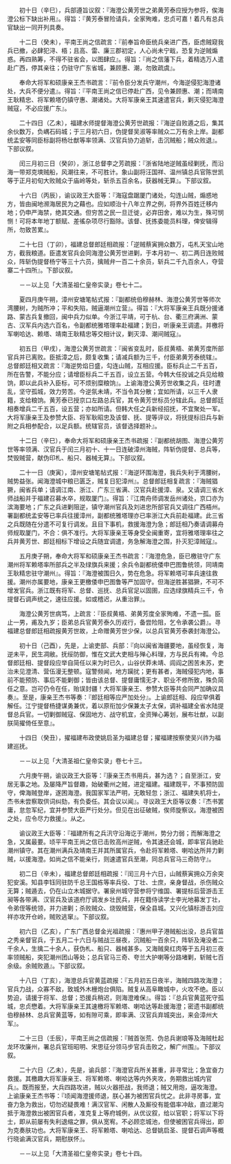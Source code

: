 <!-- { "loadSidebar": true } -->
　　初十日（辛巳），兵部遵旨议叙：『海澄公黄芳世之弟黄芳泰应授为参将，俟海澄公标下缺出补用』。得旨：『黄芳泰冒险请兵，全家殉难，忠贞可嘉！着凡有总兵官缺出一同开列具奏。

　　十二日（癸未），平南王尚之信疏言：『前奉旨命臣统兵亲进广西，臣虑贼窥我兵已撤，必肆犯浔、梧；且高、雷、廉三郡初定，人心尚未宁戢，恐复为逆贼煽惑。再四熟筹，不得不驻省会，以图肆应』。得旨：『尚之信藩下兵，着精选万人遣赴广西，停其亲往；仍驻守广东省城，兼顾惠、潮，勿致疏虞』。

　　奉命大将军和硕康亲王杰书疏言：『前令臣分发兵守潮州，今海逆侵犯海澄诸处，大兵不便分遣』。得旨：『平南王尚之信已停赴广西，见令兼顾惠、潮；而靖南王耿精忠、将军赖塔仍镇守惠、潮诸处。大将军康亲王其速遣官兵，剿灭侵犯海澄贼寇，不必应援广东』。

　　二十四日（乙未），福建水师提督海澄公黄芳世疏报：『海逆自败遁之后，集其余伙数万，负嵎石码城；于三月初六日，伪提督吴淑等率贼众二万有余上岸。副都统孟安等同臣标副将杨壮猷等率领满、汉官兵协力追斩，击沉贼船；贼众败退』。下部议叙。

　　闰三月初三日（癸卯），浙江总督李之芳疏报：『浙省陆地逆贼虽经剿抚，而沿海一带郑克塽贼船，风潮往来，不可胜计。象山副将汪国祥、温州镇总兵官陈世凯等于正月初旬大败贼众于庙岭等处，斩杀五百余名，获器械无算』。下部议叙。

　　十六日（丙辰），谕议政王大臣等：『海寇盘踞厦门诸处，勾连山贼，煽惑地方，皆由闽地濒海居民为之藉也。应如顺治十八年立界之例，将界外百姓迁移内地；仍申严海禁，绝其交通。但穷苦之民一旦迁徙，必弃田舍，难以为生，殊可悯恻！可将本年地丁额赋、差徭杂项尽行豁除。该督、抚拣委能员料理，俾安辑得所，勿致苦累』。

　　二十七日（丁卯），福建总督郎廷相疏报：「逆贼蔡寅拥众数万，屯札天宝山地方，截我粮道。臣遣发官兵会同海澄公黄芳世进剿，于本月初一、初二两日连败贼众，阵斩伪提督杨宁等三十六员，擒贼弁一百二十余员，斩兵二千九百余人，夺营寨二十四所』。下部议叙。

　　－－以上见「大清圣祖仁皇帝实录」卷七十二。

　　夏四月庚午朔，漳州安塘笔帖式报：『副都统伯穆赫林、海澄公黄芳世等师次湾腰树，为贼所冲；平和失陷，贼逼潮州立营』。得旨：『大将军康亲王兵既分援诸路、蒙古兵复撤回，闽中兵力似单。今浙江平靖，可于杭、台、衢三府满洲、蒙古、汉军兵内选六百名，令副都统雅塔理率赴福建；到日，听康亲王调遣。并檄将军喇哈达、赖塔、靖南王耿精忠等交相计议，剿灭漳、潮间贼寇』。

　　初五日（甲戌），海澄公黄芳世疏言：『闽省变乱时，臣叔黄梧、弟黄芳度所部官兵并已离败。臣抵漳之后，颇复收集；请减兵额为三千，付臣弟黄芳泰统辖』。总督郎廷相又疏言：『海逆势焰日盛，勾连山贼，互相应援。臣标兵止二千五百，所在告警，不能分应；请增臣标兵二千五百，设立五营。今韩大任投诚之兵见给粮饷，即以此兵补入臣标，可不烦别糜粮饷』。上谕海澄公黄芳世收集之兵，往时遭乱，坚守孤城，效力劳苦。今逆氛未靖，不当令其分散；宜如所请，以三千人隶籍，支给粮饷。黄芳泰已授京口左路总兵官，其令黄芳世标员分辖此兵。总督郎廷相奏增兵二千五百，设五营；亦如所请。但韩大任之兵新经招抚，不宜聚处一军。大将军康亲王及参赞大臣、将军耿昭忠及该督、抚、提等评议，将抚提标旧兵与新附之兵相参配合，以足兵额。统辖官员，该督选择题补』。

　　十二日（辛巳），奉命大将军和硕康亲王杰书疏报：『副都统胡图、海澄公黄芳世等率领满、汉官兵于闰三月初十、十一日连破漳州海贼，阵斩伪提督、总兵等，焚毁贼营，献伪印札、船只、器械无算』。下部议叙。

　　二十一日（庚寅），漳州安塘笔帖式报：『海逆环围海澄，我兵失利于湾腰树，贼势益张。闻海澄城中粮已匮乏，贼复日犯漳州』。总督郎廷相复疏言：『海贼猖獗，闽省兵单；请调江南、浙江、广东三省满、汉官兵赴援漳、泉。又请调三省水师战船并于福建召募水卒，规取厦门』。得旨：『江南舟师调发岳州诸处，京口亦为滨海要地；广东之兵进剿阻逆，镇守潮州官兵及刘进忠所部官兵又调往广西梧州。署副都统孟安等已率兵往援漳州，副都统雅塔理亦已率浙江大兵前赴福建。此三省之兵既随在分遣不可复行调发。且目下事机，救援海澄为急；郎廷相乃奏请调募舟师规取厦门，不合：俱不准行。大将军康亲王等身受全闽重寄，宜将雅塔理率往之兵并黄芳世、郎廷相标下增设之兵随宜调遣，务急解海澄之围，扑灭犯漳贼寇』。

　　五月庚子朔，奉命大将军和硕康亲王杰书疏言：『海澄危急，臣已檄驻守广东潮州将军赖塔率所部兵之半及绿旗兵来援；余兵令副都统倭申巴图鲁统领，同靖南王耿精忠驻守潮州』。得旨：『海澄被围日久，势在危急。将军赖塔可率兵速往救援。潮州亦属要地，康亲王更檄倭申巴图鲁等严加固守。但海逆胜甚猖獗，不可不增发官兵。浙江既有将军、总督、巡抚、总兵官足以固圉，应选绿旗精兵三千，令提督石调声统之，速往应援。如或稽迟，从重治罪』。

　　海澄公黄芳世病笃，上疏言：『臣叔黄梧、弟黄芳度全家殉难，不遗一孤。臣止一男，甫及九岁；臣弟总兵官黄芳泰久历戎行，备尝险阻，乞令承袭公爵』。寻福建总督郎廷相疏报黄芳世故，上命赠黄芳世少保，以总兵官黄芳泰袭封海澄公。

　　初十日（己酉），先是，上谕吏部、兵部：『向以闽省海疆要地，虽经恢复，海逆未平，民生凋敝。抚绥防御，惟在文武大吏相与殚心料理，方与民兵有裨。今总督郎廷相、提督段应举自简任以来为时已久，山谷伏莽未靖、闾阎之困苦未苏，吏治未见澄清、营伍漫无整顿。寇警频闻，地方躏扰；更有甚者，海贼侵犯内地，事前不能预防、事后不能剿御；皆由该总督、提督庸懦无才、职业不修所致，殊负简任之意。岂可仍令在任，贻误封疆！大将军康亲王、参赞大臣等共会同严加确议具奏』。至是，康亲王杰书等奏：『郎廷相等应严加处分』。上谕郎廷相、段应举俱着解任。江宁提督杨捷谋勇兼优，着以原衔加少保兼太子太保，调补福建全省水陆提督总兵官。一切剿御贼寇、保固地方、战守机宜，全资殚心筹划，展布壮猷，以副朕简擢倚任至意』。

　　十四日（癸丑），擢福建布政使姚启圣为福建总督；擢福建按察使吴兴祚为福建巡抚。

　　－－以上见「大清圣祖仁皇帝实录」卷七十三。

　　六月庚午朔，谕议政王大臣等：『康亲王杰书用兵，甚为选？；自至浙江，安居无事之地。及屡降严旨督趣，始破衢州之贼，进定福建。福建既平，不事预防固守，俾海贼登岸，遂困海澄。我国家军法严明，无敢轻忽；浙江、福建失机将士，杰书未尝察取供词纠劾，有负委任。其会议以闻』。寻议政王大臣等议奏：『杰书罢庸，怠忽军纪，宜并参赞大臣严行处分。但见在出征破贼，俟师旋察议。海澄被困之处，应令尽力救援』。从之。

　　谕议政王大臣等：『福建所有之兵汛守沿海讫于潮州，势分力弱；而解海澄之急，又属最要。顷平平南王尚之信已击败高州逆贼，令其速还会城，即率官兵驰赴潮州镇守。其在潮州满兵及靖南王并其所属官兵，令赴将军赖塔、喇哈达所并力剿贼，以援海澄。如尚之信不能亲行，则速遣官兵至潮，同总兵官马三奇防守』。

　　初二日（辛未），福建总督郎廷相疏报：『闰三月十六日，山贼蔡寅拥众万余突犯安溪。知县李钰同驻防千总王国栋等率兵役、丁壮、士庶，亲身督战，杀伤贼众无算；贼遁去，仍在山立木城据守。署泉州城守营参将宁维国、署提标后营游击王昶等各带满、汉官兵及该道府厅调发乡壮民兵，并在籍侍读学士李光地募发丁壮，令弟侄等统领，并力进剿；杀败贼众、烧毁贼营，保全县城。又兴化镇标游击刘应祥亦攻开仓岭，贼败逃窜』。下部议叙。

　　初六日（乙亥），广东广西总督金光祖疏报：『惠州甲子港贼船出没，总兵官苗之秀亲督官兵，于五月二十六日与贼战三昼夜，沉贼船一百余只，阵斩及淹没者二千余人，生擒二十余人，获伪札、船只、器械甚多。又海贼臭红肉等于五月初三夜率领贼船，突犯潮州团山等处；总兵官马三奇、夸兰大护喇等分路堵剿，斩贼七百余级。余贼败遁』。下部议叙。

　　十八日（丁亥），海澄总兵官黄蓝疏报：『五月初五日夜半，海贼四路攻海澄；官兵力战，众寡不敌，致城外木栅炮台俱陷。贼复从高阜瞰城中，火攻不绝。臣以势迫，请援于将军、总督；恐援兵稍迟，则海澄难保』。得旨：『总兵官黄蓝死守孤城，忠贞懋着。大将军康亲王其速檄将军赖塔、喇哈达等赴援海澄；密遗书副都统伯穆赫林、总兵官黄蓝等，如有隙可乘，即率满、汉官兵弃城突出，来会漳州大军』。

　　二十三日（壬辰），平南王尚之信疏报：『贼首张荒、伪总兵谢琅等及海贼杜起龙环攻廉州，署总兵官班昭明、宋思征分领马步官兵击败之，解广州围』。下部议叙。

　　二十六日（乙未），先是，谕兵部：『海澄官兵所关甚重，非寻常比；急宜奋力救援。其檄趣大将军康亲王、将军赖塔、喇哈达等内外夹攻，务期救出城内官兵』。既而报至，大兵四路攻进，贼以火器拒战，我师退；贼又用炮，逼攻海澄。上谕康亲王杰书等：『顷闻海澄援师退，朕心甚为被困官兵忧之。此非寻房事，宜奋力急为救出，切勿迟疑畏难！满汉官军、闲散人及厮役有能倡率冲敌，直过潮沟抵于海澄救出被困官兵者，准克复上等府城例，从优议叙，给以官职；将军以下将士，即从前屡有失利退缩之罪，俱从宽宥。不必顾恋城池，但使被困官兵得出，即为克奏肤功也。大将军康亲王、将军赖塔、喇哈达、总督姚启圣、提督石调声等概行晓谕满汉官兵，期慰朕怀』。

　　－－以上见「大清圣祖仁皇帝实录」卷七十四。

